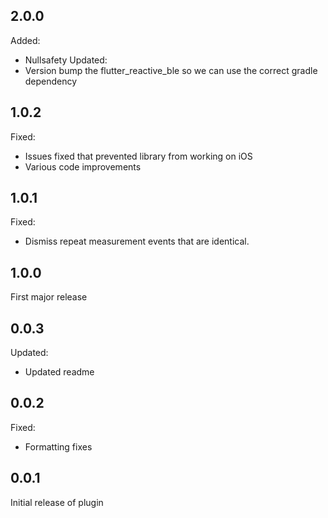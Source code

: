 ## 2.0.0
Added:
- Nullsafety
Updated:
- Version bump the flutter_reactive_ble so we can use the correct gradle dependency

## 1.0.2
Fixed:
- Issues fixed that prevented library from working on iOS
- Various code improvements

## 1.0.1
Fixed:
- Dismiss repeat measurement events that are identical.

## 1.0.0

First major release

## 0.0.3
Updated:
- Updated readme

## 0.0.2
Fixed:
- Formatting fixes

## 0.0.1

Initial release of plugin
